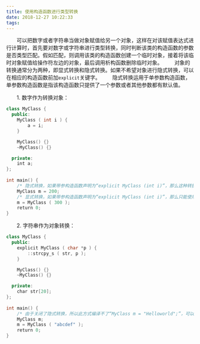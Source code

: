 ```yaml
---
title: 使用构造函数进行类型转换
date: 2018-12-27 10:22:33
tags:
---
```

&emsp;&emsp;可以把数字或者字符串当做对象赋值给另一个对象，这样在对该赋值表达式进行计算时，首先要对数字或字符串进行类型转换，同时判断该类的构造函数的参数是否类型匹配。假如匹配，则调用该类的构造函数创建一个临时对象，接着将该临时对象赋值给操作符左边的对象，最后调用析构函数删除临时对象。
&emsp;&emsp;对象的转换通常分为两种，即显式转换和隐式转换。如果不希望对象进行隐式转换，可以在相应的构造函数前加`explicit`关键字。
&emsp;&emsp;隐式转换运用于单参数构造函数，单参数构造函数是指该构造函数只提供了一个参数或者其他参数都有默认值。

&emsp;&emsp;1. 数字作为转换对象：

``` cpp
class MyClass {
  public:
    MyClass ( int i ) {
        a = i;
    }

    MyClass() {}
    ~MyClass() {}

  private:
    int a;
};
​
int main() {
    /* 隐式转换，如果带参构造函数声明为“explicit MyClass (int i)”，那么这种转换将失败 */
    MyClass m = 200;
    /* 显式转换，如果带参构造函数声明为“explicit MyClass (int i)”，那么只能使用这种显式转换 */
    m = MyClass ( 300 );
    return 0;
}
```

&emsp;&emsp;2. 字符串作为对象转换：

``` cpp
class MyClass {
  public:
    explicit MyClass ( char *p ) {
        ::strcpy_s ( str, p );
    }

    MyClass() {}
    ~MyClass() {}

  private:
    char str[20];
};
​
int main() {
    /* 由于关闭了隐式转换，所以此方式编译不了“MyClass m = "Helloworld";”，可以使用显式转换 */
    MyClass m;
    m = MyClass ( "abcdef" );
    return 0;
}
```